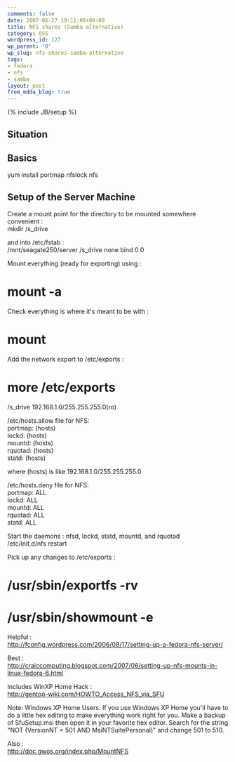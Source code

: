 ```yaml
---
comments: false
date: 2007-06-27 19:11:00+00:00
title: NFS shares (Samba alternative)
category: OSS
wordpress_id: 127
wp_parent: '0'
wp_slug: nfs-shares-samba-alternative
tags:
- fedora
- nfs
- samba
layout: post
from_mdda_blog: true
---
```

{% include JB/setup %}


## Situation

  
  


## Basics

  
yum install portmap nfslock nfs  
  
  


## Setup of the Server Machine

  
Create a mount point for the directory to be mounted somewhere convenient :  
mkdir /s_drive  
  
and into /etc/fstab :  
/mnt/seagate250/server  /s_drive                none    bind            0 0  
  
Mount everything (ready for exporting) using :  
# mount -a  
  
Check everything is where it's meant to be with :  
# mount  
  
Add the network export to /etc/exports :  
# more /etc/exports  
/s_drive        192.168.1.0/255.255.255.0(ro)  
  
/etc/hosts.allow file for NFS:  
portmap: (hosts)  
lockd: (hosts)  
mountd: (hosts)  
rquotad: (hosts)  
statd: (hosts)  
  
where (hosts) is like 192.168.1.0/255.255.255.0  
  
/etc/hosts.deny file for NFS:  
portmap: ALL  
lockd: ALL  
mountd: ALL  
rquotad: ALL  
statd: ALL  
  
Start the daemons : nfsd, lockd, statd, mountd, and rquotad  
/etc/init.d/nfs restart  
  
Pick up any changes to /etc/exports :  
# /usr/sbin/exportfs -rv  
  
# /usr/sbin/showmount -e  
  
Helpful :  
http://fconfig.wordpress.com/2006/08/17/setting-up-a-fedora-nfs-server/  
  
Best :  
http://craiccomputing.blogspot.com/2007/06/setting-up-nfs-mounts-in-linux-fedora-6.html  
  
Includes WinXP Home Hack :  
http://gentoo-wiki.com/HOWTO_Access_NFS_via_SFU  
  
Note: Windows XP Home Users: If you use Windows XP Home you'll have to do a little hex editing to make everything work right for you. Make a backup of SfuSetup.msi then open it in your favorite hex editor. Search for the string "NOT (VersionNT = 501 AND MsiNTSuitePersonal)" and change 501 to 510.  
  
Also :  
http://doc.gwos.org/index.php/MountNFS

